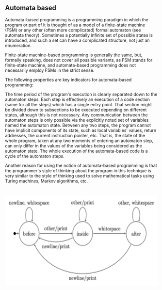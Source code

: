 ## Automata based

Automata-based programming is a programming paradigm in which the program or part of it is thought of as a model of a finite-state machine (FSM) or any other (often more complicated) formal automaton (see automata theory). Sometimes a potentially infinite set of possible states is introduced, and such a set can have a complicated structure, not just an enumeration.

Finite-state machine-based programming is generally the same, but, formally speaking, does not cover all possible variants, as FSM stands for finite-state machine, and automata-based programming does not necessarily employ FSMs in the strict sense.

The following properties are key indicators for automata-based programming:

The time period of the program's execution is clearly separated down to the automaton steps. Each step is effectively an execution of a code section (same for all the steps) which has a single entry point. That section might be divided down to subsections to be executed depending on different states, although this is not necessary.
Any communication between the automaton steps is only possible via the explicitly noted set of variables named the automaton state. Between any two steps, the program cannot have implicit components of its state, such as local variables' values, return addresses, the current instruction pointer, etc. That is, the state of the whole program, taken at any two moments of entering an automaton step, can only differ in the values of the variables being considered as the automaton state.
The whole execution of the automata-based code is a cycle of the automaton steps.

Another reason for using the notion of automata-based programming is that the programmer's style of thinking about the program in this technique is very similar to the style of thinking used to solve mathematical tasks using Turing machines, Markov algorithms, etc.

<h1 align="center">
   <img alt="automata-based programming" src="../.github/automata-based programming.png" height="300px" />
</h1>
